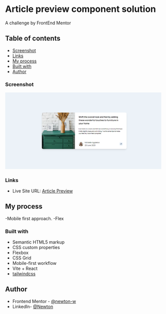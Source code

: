 # Article preview component solution

A challenge by FrontEnd Mentor

## Table of contents

  - [Screenshot](#screenshot)
  - [Links](#links)
  - [My process](#my-process) 
  - [Built with](#built-with)
  - [Author](#author)

### Screenshot
  
  ![](./screenshot.png)

### Links

- Live Site URL: [Article Preview](https://newt-article-preview.netlify.app/)

## My process

-Mobile first approach.
-Flex

### Built with

- Semantic HTML5 markup
- CSS custom properties
- Flexbox
- CSS Grid
- Mobile-first workflow
- Vite + React
- [tailwindcss](https://tailwindcss.com)


## Author

- Frontend Mentor - [@newton-w](https://www.frontendmentor.io/profile/newton-w)
- LinkedIn- [@Newton](https://www.linkedin.com/in/newton-warui-326917223/)

